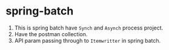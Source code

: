 # spring-batch

1) This is spring batch have `Synch` and `Asynch`  process project.
2) Have the postman collection.
3) API param passing through to `Itemwritter` in spring batch.
